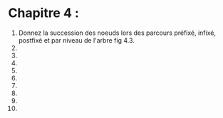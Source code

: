 # Chapitre 4 :

1. Donnez la succession des noeuds lors des parcours préfixé, infixé, postfixé et par niveau de l'arbre fig 4.3.
2. 
3.
4. 
5. 
6. 
7. 
8. 
9. 
10. 
